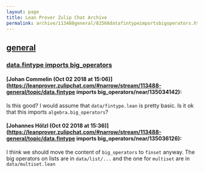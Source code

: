 ```yaml
---
layout: page
title: Lean Prover Zulip Chat Archive 
permalink: archive/113488general/82566datafintypeimportsbigoperators.html
---
```


## [general](index.html)
### [data.fintype imports big_operators](82566datafintypeimportsbigoperators.html)

#### [Johan Commelin (Oct 02 2018 at 15:06)](https://leanprover.zulipchat.com/#narrow/stream/113488-general/topic/data.fintype imports big_operators/near/135034142):
Is this good? I would assume that `data/fintype.lean` is pretty basic. Is it ok that this imports `algebra.big_operators`?

#### [Johannes Hölzl (Oct 02 2018 at 15:36)](https://leanprover.zulipchat.com/#narrow/stream/113488-general/topic/data.fintype imports big_operators/near/135036126):
I think we should move the content of `big_operators` to `finset` anyway. The big operators on lists are in `data/list/...` and the one for `multiset` are in `data/multiset.lean`

